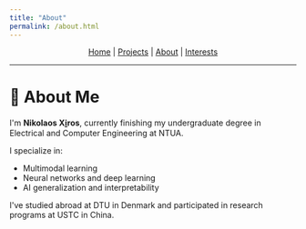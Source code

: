 ```yaml
---
title: "About"
permalink: /about.html
---
```


<p align="center" style="margin-top: 0.5rem; margin-bottom: 0.5rem; line-height: 1.2;">
  <a href="/index.html">Home</a> |
  <a href="/projects.html">Projects</a> |
  <a href="/">About</a> |
  <a href="/interests.html">Interests</a>
</p>

---

# 📘 About Me

I'm **Nikolaos Xi̱ros**, currently finishing my undergraduate degree in Electrical and Computer Engineering at NTUA.

I specialize in:
- Multimodal learning
- Neural networks and deep learning
- AI generalization and interpretability

I've studied abroad at DTU in Denmark and participated in research programs at USTC in China.
